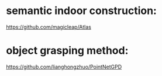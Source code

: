 # semantic indoor construction:
https://github.com/magicleap/Atlas

# object grasping method: 
https://github.com/lianghongzhuo/PointNetGPD
